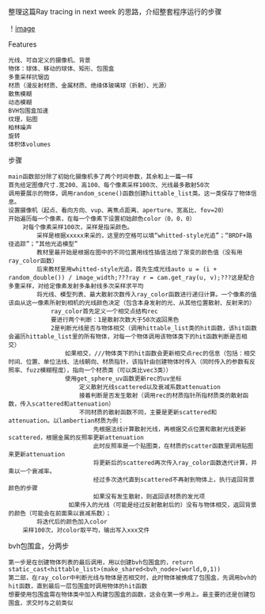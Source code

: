 整理这篇Ray tracing in next week 的思路，介绍整套程序运行的步骤

！[image](https://github.com/spike-srj/CG/blob/main/ray%20tracing%20in%20next%20week/v2-460d12c611ba27f071c9977864c6a2d0_1440w.jpeg)

Features

    光线、可自定义的摄像机、背景
    物体：球体、移动的球体、矩形、包围盒    
    多重采样抗锯齿    
    材质（漫反射材质、金属材质、绝缘体玻璃球（折射）、光源）
    散焦模糊
    动态模糊
    BVH包围盒加速
    纹理，贴图
    柏林噪声
    旋转
    体积体volumes
    
步骤

    main函数部分除了初始化摄像机多了两个时间参数，其余和上一篇一样
    首先给定图像尺寸.宽200、高100、每个像素采样100次、光线最多散射50次
    调用要展示的物体，调用random_scene()函数创建hittable_list类。这一类保存了物体信息。
    设置摄像机（起点、看向方向、vup、离焦点距离、aperture、宽高比、fov=20）
    开始遍历每一个像素，在每一个像素下设置初始颜色color（0，0，0）
        对每个像素采样100次，采样是指采颜色。
            采样是根据xxxxx来采的，这里的空格可以填“whitted-style光追”；“BRDF+路径追踪”；“其他光追模型”
            教材里最开始是根据在图中的不同位置用线性插值法给了渐变的颜色值（没有用ray_color函数）
            后来教材里用whitted-style光追，首先生成光线auto u = (i + random_double()) / image_width;???ray r = cam.get_ray(u, v);???这是配合多重采样，对给定像素发射多条射线多次采样求平均
            将光线、模型列表、最大散射次数传入ray_color函数进行递归计算。一个像素的值该由从这一像素所射到相机的光线颜色决定（包含本身发射的光、从其他位置散射、反射来的）
                ray_color首先定义一个相交点结构rec
                要进行两个判断：1是散射次数大于50次返回黑色
                2是判断光线是否与物体相交（调用hittable_list类的hit函数，该hit函数会遍历hittable_list里的所有物体，对每一个物体调用该物体类下的hit函数判断是否相交）
                    如果相交，///物体类下的hit函数会更新相交点rec的信息（包括：相交时间、位置、单位法线、法线朝向、材质指针，该指针由创建物体时传入（同时传入的参数有反照率、fuzz模糊程度），指向一个材质类（可以类比vec3类））
                    使用get_sphere_uv函数更新rec的uv坐标    
                        定义散射光线scattered以及衰减系数attenuation
                        接着判断是否发生散射（调用rec的材质指针所指材质类的散射函数，传入scattered和attenuation）
                        不同材质的散射函数不同，主要是更新scattered和attenuation。以lambertian材质为例：
                            先根据法线计算散射光线，再根据交点位置和散射光线更新scattered，根据金属的反照率更新attenuation
                            此时反照率是一个贴图类，在材质的scatter函数里调用贴图来更新attenuation
                            将更新后的scattered再次传入ray_color函数迭代计算，并乘以一个衰减率。
                            经过多次迭代直到scattered不再射到物体上，执行返回背景颜色的步骤                       
                            如果没有发生散射，则返回该材质的发光项                        
                     如果传入的光线（可能是经过反射散射后的）没有与物体相交，返回背景的颜色（可能会在前面乘以衰减系数）；
            将迭代后的颜色加入color
        采样100次，对color取平均，输出写入xxx文件
    
    
     
bvh包围盒，分两步

    第一步是在创建物体列表的最后调用，用以创建bvh包围盒的，return static_cast<hittable_list>(make_shared<bvh_node>(world,0,1))
    第二部，在ray_color中判断光线与物体是否相交时，此时物体被换成了包围盒，先调用bvh的hit函数，直到最后一层包围盒时调用物体的hit函数
    想要使用包围盒需在物体类中加入构建包围盒的函数，这会在第一步用上。最主要的还是创建包围盒，求交时与之前类似
             
